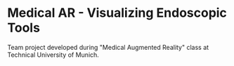 # Medical AR - Visualizing Endoscopic Tools

Team project developed during "Medical Augmented Reality" class at Technical University of Munich.

